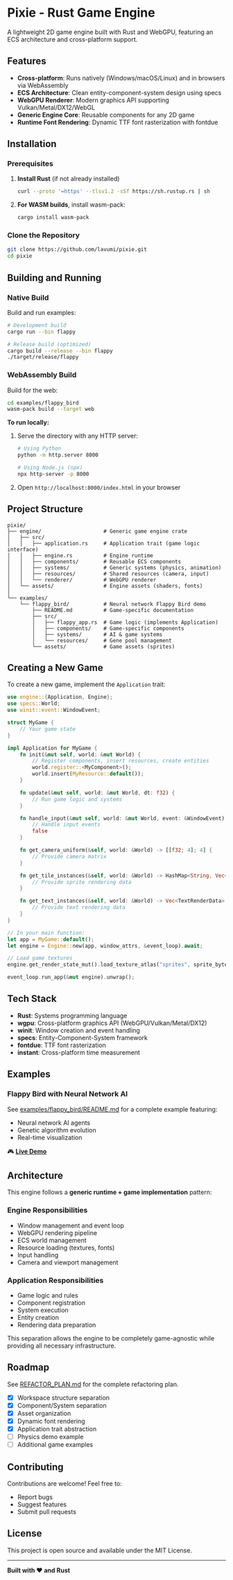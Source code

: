 # Pixie - Rust Game Engine

A lightweight 2D game engine built with Rust and WebGPU, featuring an ECS architecture and cross-platform support.

## Features

- **Cross-platform**: Runs natively (Windows/macOS/Linux) and in browsers via WebAssembly
- **ECS Architecture**: Clean entity-component-system design using specs
- **WebGPU Renderer**: Modern graphics API supporting Vulkan/Metal/DX12/WebGL
- **Generic Engine Core**: Reusable components for any 2D game
- **Runtime Font Rendering**: Dynamic TTF font rasterization with fontdue

## Installation

### Prerequisites

1. **Install Rust** (if not already installed)
   ```bash
   curl --proto '=https' --tlsv1.2 -sSf https://sh.rustup.rs | sh
   ```

2. **For WASM builds**, install wasm-pack:
   ```bash
   cargo install wasm-pack
   ```

### Clone the Repository
```bash
git clone https://github.com/lavumi/pixie.git
cd pixie
```

## Building and Running

### Native Build

Build and run examples:

```bash
# Development build
cargo run --bin flappy

# Release build (optimized)
cargo build --release --bin flappy
./target/release/flappy
```

### WebAssembly Build

Build for the web:

```bash
cd examples/flappy_bird
wasm-pack build --target web
```

**To run locally:**

1. Serve the directory with any HTTP server:
   ```bash
   # Using Python
   python -m http.server 8000

   # Using Node.js (npx)
   npx http-server -p 8000
   ```

2. Open `http://localhost:8000/index.html` in your browser

## Project Structure

```
pixie/
├── engine/                    # Generic game engine crate
│   ├── src/
│   │   ├── application.rs     # Application trait (game logic interface)
│   │   ├── engine.rs          # Engine runtime
│   │   ├── components/        # Reusable ECS components
│   │   ├── systems/           # Generic systems (physics, animation)
│   │   ├── resources/         # Shared resources (camera, input)
│   │   └── renderer/          # WebGPU renderer
│   └── assets/                # Engine assets (shaders, fonts)
│
└── examples/
    └── flappy_bird/           # Neural network Flappy Bird demo
        ├── README.md          # Game-specific documentation
        ├── src/
        │   ├── flappy_app.rs  # Game logic (implements Application)
        │   ├── components/    # Game-specific components
        │   ├── systems/       # AI & game systems
        │   └── resources/     # Gene pool management
        └── assets/            # Game assets (sprites)
```

## Creating a New Game

To create a new game, implement the `Application` trait:

```rust
use engine::{Application, Engine};
use specs::World;
use winit::event::WindowEvent;

struct MyGame {
    // Your game state
}

impl Application for MyGame {
    fn init(&mut self, world: &mut World) {
        // Register components, insert resources, create entities
        world.register::<MyComponent>();
        world.insert(MyResource::default());
    }

    fn update(&mut self, world: &mut World, dt: f32) {
        // Run game logic and systems
    }

    fn handle_input(&mut self, world: &mut World, event: &WindowEvent) -> bool {
        // Handle input events
        false
    }

    fn get_camera_uniform(&self, world: &World) -> [[f32; 4]; 4] {
        // Provide camera matrix
    }

    fn get_tile_instances(&self, world: &World) -> HashMap<String, Vec<TileRenderData>> {
        // Provide sprite rendering data
    }

    fn get_text_instances(&self, world: &World) -> Vec<TextRenderData> {
        // Provide text rendering data
    }
}

// In your main function:
let app = MyGame::default();
let engine = Engine::new(app, window_attrs, &event_loop).await;

// Load game textures
engine.get_render_state_mut().load_texture_atlas("sprites", sprite_bytes);

event_loop.run_app(&mut engine).unwrap();
```

## Tech Stack

- **Rust**: Systems programming language
- **wgpu**: Cross-platform graphics API (WebGPU/Vulkan/Metal/DX12)
- **winit**: Window creation and event handling
- **specs**: Entity-Component-System framework
- **fontdue**: TTF font rasterization
- **instant**: Cross-platform time measurement

## Examples

### Flappy Bird with Neural Network AI

See [examples/flappy_bird/README.md](examples/flappy_bird/README.md) for a complete example featuring:
- Neural network AI agents
- Genetic algorithm evolution
- Real-time visualization

🎮 **[Live Demo](https://lavumi.net/wasm01)**

## Architecture

This engine follows a **generic runtime + game implementation** pattern:

### Engine Responsibilities
- Window management and event loop
- WebGPU rendering pipeline
- ECS world management
- Resource loading (textures, fonts)
- Input handling
- Camera and viewport management

### Application Responsibilities
- Game logic and rules
- Component registration
- System execution
- Entity creation
- Rendering data preparation

This separation allows the engine to be completely game-agnostic while providing all necessary infrastructure.

## Roadmap

See [REFACTOR_PLAN.md](REFACTOR_PLAN.md) for the complete refactoring plan.

- [x] Workspace structure separation
- [x] Component/System separation
- [x] Asset organization
- [x] Dynamic font rendering
- [x] Application trait abstraction
- [ ] Physics demo example
- [ ] Additional game examples

## Contributing

Contributions are welcome! Feel free to:
- Report bugs
- Suggest features
- Submit pull requests

## License

This project is open source and available under the MIT License.

---

**Built with ❤️ and Rust**
